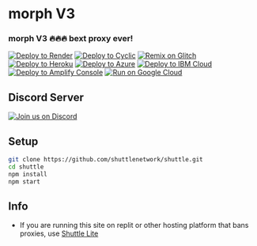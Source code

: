 # morph V3
### morph V3 🔥🔥🔥 bext proxy ever!

[![Deploy to Render](https://binbashbanana.github.io/deploy-buttons/buttons/remade/render.svg)](https://github.com/shuttlenetwork/shuttle/wiki#how-to-deploy-to-onrender)
[![Deploy to Cyclic](https://binbashbanana.github.io/deploy-buttons/buttons/remade/cyclic.svg)](https://app.cyclic.sh/api/app/deploy/shuttlenetwork/shuttle)
[![Remix on Glitch](https://raw.githubusercontent.com/BinBashBanana/deploy-buttons/master/buttons/remade/glitch.svg)](https://glitch.com/edit/#!/import/github/shuttlenetwork/shuttle)
[![Deploy to Heroku](https://raw.githubusercontent.com/BinBashBanana/deploy-buttons/master/buttons/remade/heroku.svg)](https://heroku.com/deploy/?template=https://github.com/shuttlenetwork/shuttle)
[![Deploy to Azure](https://raw.githubusercontent.com/BinBashBanana/deploy-buttons/master/buttons/remade/azure.svg)](https://deploy.azure.com/?repository=https://github.com/shuttlenetwork/shuttle)
[![Deploy to IBM Cloud](https://raw.githubusercontent.com/BinBashBanana/deploy-buttons/master/buttons/remade/ibmcloud.svg)](https://cloud.ibm.com/devops/setup/deploy?repository=https://github.com/shuttlenetwork/shuttle)
[![Deploy to Amplify Console](https://raw.githubusercontent.com/BinBashBanana/deploy-buttons/master/buttons/remade/amplifyconsole.svg)](https://console.aws.amazon.com/amplify/home#/deploy?repo=https://github.com/shuttlenetwork/shuttle)
[![Run on Google Cloud](https://raw.githubusercontent.com/BinBashBanana/deploy-buttons/master/buttons/remade/googlecloud.svg)](https://deploy.cloud.run/?git_repo=https://github.com/shuttlenetwork/shuttle)

## Discord Server

[![Join us on Discord](https://invidget.switchblade.xyz/xi)](https://discord.gg/xi)

## Setup

```sh
git clone https://github.com/shuttlenetwork/shuttle.git
cd shuttle
npm install
npm start
```
## Info 
- If you are running this site on replit or other hosting platform that bans proxies, use [Shuttle Lite](https://github.com/shuttlenetwork/shuttle-lite)
